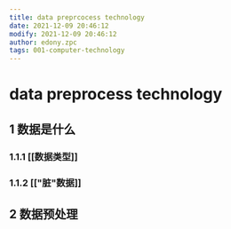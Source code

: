 ```yaml
---
title: data preprcocess technology
date: 2021-12-09 20:46:12
modify: 2021-12-09 20:46:12
author: edony.zpc
tags: 001-computer-technology
---
```


# data preprocess technology
## 1 数据是什么
### 1.1.1 [[数据类型]]
### 1.1.2 [["脏"数据]]

## 2 数据预处理